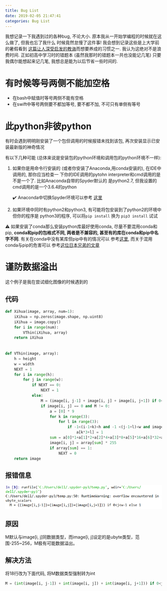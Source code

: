 ```yaml
---
title: Bug List
date: 2019-02-05 21:47:41
categories: Bug List
---
```


我想记录一下我遇到过的各种bug, 不论大小. 原本我从一开始学编程的时候就在这么做了, 但我也忘了我什么
时候竟然怠慢了这件事! 我会想到记录这些是上大学前的暑假看到
[这篇让人深受启发的教诲](https://zhuanlan.zhihu.com/p/22266788)而想要养成的习惯之一.
我认为这绝对不是浪费时间. 正如初高中学习时的错题本 (虽然我那时的错题本一共也没能记几笔)
只要我偶尔能想起来记几笔, 我想总是能为以后节省一些时间的.

<!-- More -->

# 有时候等号两侧不能加空格

- 在bash中赋值时等号两侧不能有空格
- 在swift中等号两侧要不都加等号, 要不都不加, 不可只有单侧有等号

# 此python非彼python

有时会遇到明明刚安装了一个包但调用的时候报错未找到该包, 再次安装显示已安装最新版的神奇情况

有以下几种可能 (总体来说是安装包的python环境和调用包的python环境不一样):

1. 如果你是用命令行安装的 (或者你安装了Anaconda,用conda安装的), 在IDE中调用的, 那你应当检查一
   下你的IDE调用的pytohn interpreter和cmd调用的是不是一个了. 比如Anaconda自带的Spyder默认的
   是python2.7, 但我设置的cmd调用的是一个3.6.4的python

   :heavy_check_mark: Anaconda中切换Spyder环境可以参考
   [这里](https://www.zhihu.com/question/49144687)
2. 如果环境中同时有python2和python3, 有可能将包安装到了python2的环境中但你的程序是
   python3的程序, 可以将`pip install` 换为 `pip3 install` 试试

:warning: 如果安装了conda那么安装python库最好使用conda, 尽量不要混用conda和pip,
**conda和pip的包格式不同, 两者是不兼容的, 甚至有的库在conda和pip中名字不同**.
有关在conda中没有某库但pip中有的情况可以
参考[这里](https://www.zhihu.com/question/49144687), 而关于混用conda与pip的危害可以
参考[这位日本兄弟的文章](http://onoz000.hatenablog.com/entry/2018/02/11/142347)

# 谨防数据溢出

这个例子是我在尝试细化图像的时候遇到的

## 代码

```python
def Xihua(image, array, num=1):
    iXihua = np.zeros(image.shape, np.uint8)
    iXihua = image.copy()
    for i in range(num):
        VThin(iXihua, array)
    return iXihua


def VThin(image, array):
    h = height
    w = width
    NEXT = 1
    for i in range(h):
        for j in range(w):
            if NEXT == 0:
                NEXT = 1
            else:
                M = (image[i, j-1] + image[i, j] + image[i, j+1]) if 0<j<w-1 else 1
                if image[i, j] == 0 and M != 0:
                    a = [0] * 9
                    for k in range(3):
                        for l in range(3):
                            if -1<(i-1+k)<h and -1 <(j-1+l)<w and image[i-1+k, j-1+l]==255:
                                a[k*3+l] = 1
                    sum = a[0]*1+a[1]*2+a[2]*4+a[3]*8+a[5]*16+a[6]*32+a[7]*64+a[8]*128
                    image[i, j] = array[sum] * 255
                    if array[sum] == 1:
                        NEXT = 0
    return image
```

## 报错信息

![报错信息](Bug-List/图像细化代码的报错.png)

## 原因

M默认与image[i, j]同数据类型，而image[i, j]设定的是ubyte类型，范围-255~256，M极有可能数据溢出。

## 解决方法

将18行改为下面代码, 将M数据类型强制转为int

```python
M = (int(image[i, j-1]) + int(image[i, j]) + int(image[i, j+1])) if 0<j<w-1 else 1
```

<!-- TODO -->

<!-- 迭代中计数器未归零
python对象非指针 -->